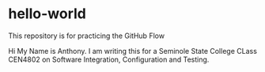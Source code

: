 # hello-world
This repository is for practicing the GitHub Flow

Hi My Name is Anthony.  I am writing this for a Seminole State College CLass CEN4802 on Software Integration, Configuration and Testing.  

